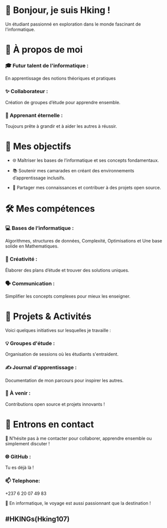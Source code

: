 
# **👋 Bonjour, je suis Hking !**

Un étudiant passionné en exploration dans le monde fascinant de l'informatique.

# **🌟 À propos de moi**

### **🎓 Futur talent de l'informatique :**
 En apprentissage des notions théoriques et pratiques

### **✨ Collaborateur :** 
Création de groupes d’étude pour apprendre ensemble.

### **🧠 Apprenant éternelle :** 
Toujours prête à grandir et à aider les autres à réussir.

# **🚀 Mes objectifs**

- 🌐 Maîtriser les bases de l’informatique et ses concepts fondamentaux.

- 📚 Soutenir mes camarades en créant des environnements d’apprentissage inclusifs.

- 🌟 Partager mes connaissances et contribuer à des projets open source.

# **🛠️ Mes compétences**

### **💻 Bases de l’informatique :** 
Algorithmes, structures de données, Complexité, Optimisations et Une base solide en Mathematiques.

### **🎨 Créativité :** 
Élaborer des plans d’étude et trouver des solutions uniques.

### **🗣️ Communication :** 
Simplifier les concepts complexes pour mieux les enseigner.

# **📖 Projets & Activités**

Voici quelques initiatives sur lesquelles je travaille :

### **💡 Groupes d'étude :** 
Organisation de sessions où les étudiants s'entraident.

### **✍️ Journal d'apprentissage :** 
Documentation de mon parcours pour inspirer les autres.

### **🌟 À venir :** 
Contributions open source et projets innovants !

# **💬 Entrons en contact**

📩 N’hésite pas à me contacter pour collaborer, apprendre ensemble ou simplement discuter !

### **🌐 GitHub :** 
Tu es déjà là !
### **📫 Telephone:** 
+237 6 20 07 49 83

🚀 En informatique, le voyage est aussi passionnant que la destination !

## #HKINGs(Hking107)